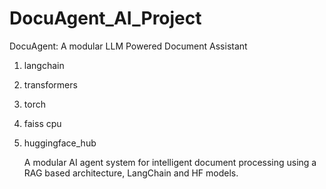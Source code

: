 # DocuAgent_AI_Project
DocuAgent: A modular LLM Powered Document Assistant

1. langchain
2. transformers
3. torch
4. faiss cpu
5. huggingface_hub

   A modular AI agent system for intelligent document processing using a RAG based architecture, LangChain and HF models.
